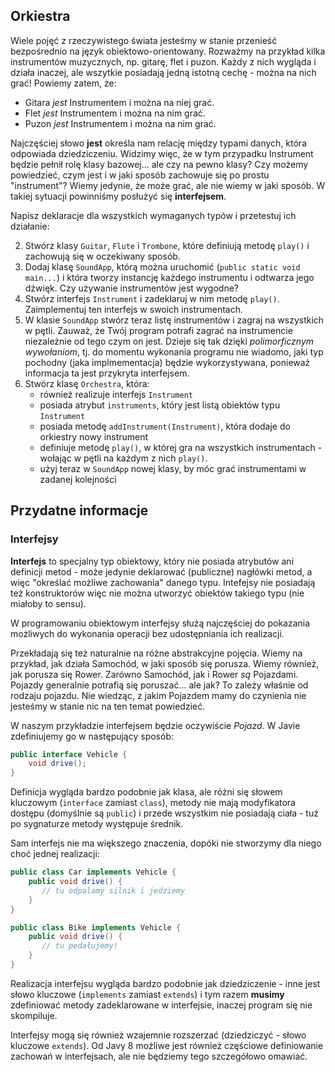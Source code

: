 ## Orkiestra

Wiele pojęć z rzeczywistego świata jesteśmy w stanie przenieść bezpośrednio na język obiektowo-orientowany. Rozważmy na przykład kilka instrumentów muzycznych, np. gitarę, flet i puzon. Każdy z nich wygląda i działa inaczej, ale wszytkie posiadają jedną istotną cechę - można na nich grać! Powiemy zatem, że:
- Gitara *jest* Instrumentem i można na niej grać.
- Flet *jest* Instrumentem i można na nim grać.
- Puzon *jest* Instrumentem i można na nim grać.

Najczęściej słowo **jest** określa nam relację między typami danych, która odpowiada dziedziczeniu. Widzimy więc, że w tym przypadku Instrument będzie pełnił rolę klasy bazowej... ale czy na pewno klasy? Czy możemy powiedzieć, czym jest i w jaki sposób zachowuje się po prostu "instrument"? Wiemy jedynie, że może grać, ale nie wiemy w jaki sposób. W takiej sytuacji powinniśmy posłużyć się **interfejsem**.

Napisz deklaracje dla wszystkich wymaganych typów i przetestuj ich działanie:

2. Stwórz klasy `Guitar`, `Flute` i `Trombone`, które definiują metodę `play()` i zachowują się w oczekiwany sposób.
1. Dodaj klasę `SoundApp`, którą można uruchomić (`public static void main...`) i która tworzy instancję każdego instrumentu i odtwarza jego dźwięk. Czy używanie instrumentów jest wygodne?
1. Stwórz interfejs `Instrument` i zadeklaruj w nim metodę `play()`. Zaimplementuj ten interfejs w swoich instrumentach.
1. W klasie `SoundApp` stwórz teraz listę instrumentów i zagraj na wszystkich w pętli. Zauważ, że Twój program potrafi zagrać na instrumencie niezależnie od tego czym on jest. Dzieje się tak dzięki *polimorficznym wywołaniom*, tj. do momentu wykonania programu nie wiadomo, jaki typ pochodny (jaka implmementacja) będzie wykorzystywana, ponieważ informacja ta jest przykryta interfejsem.
1. Stwórz klasę `Orchestra`, która:
	- również realizuje interfejs `Instrument`
	- posiada atrybut `instruments`, który jest listą obiektów typu `Instrument`
	- posiada metodę `addInstrument(Instrument)`, która dodaje do orkiestry nowy instrument
	- definiuje metodę `play()`, w której gra na wszystkich instrumentach - wołając w pętli na każdym z nich `play()`.
	- użyj teraz w `SoundApp` nowej klasy, by móc grać instrumentami w zadanej kolejności


## Przydatne informacje

### Interfejsy

**Interfejs** to specjalny typ obiektowy, który nie posiada atrybutów ani definicji metod - może jedynie deklarować (publiczne) nagłówki metod, a więc "określać możliwe zachowania" danego typu. Intefejsy nie posiadają też konstruktorów więc nie można utworzyć obiektów takiego typu (nie miałoby to sensu).

W programowaniu obiektowym interfejsy służą najczęściej do pokazania możliwych do wykonania operacji bez udostępniania ich realizacji. 

Przekładają się też naturalnie na różne abstrakcyjne pojęcia. Wiemy na przykład, jak działa Samochód, w jaki sposób się porusza. Wiemy również, jak porusza się Rower. Zarówno Samochód, jak i Rower *są* Pojazdami. Pojazdy generalnie potrafią się poruszać... ale jak? To zależy właśnie od rodzaju pojazdu. Nie wiedząc, z jakim Pojazdem mamy do czynienia nie jesteśmy w stanie nic na ten temat powiedzieć.

W naszym przykładzie interfejsem będzie oczywiście *Pojazd*. W Javie zdefiniujemy go w następujący sposób:
```java
public interface Vehicle {
    void drive();
}
```
Definicja wygląda bardzo podobnie jak klasa, ale różni się słowem kluczowym (`interface` zamiast `class`), metody nie mają modyfikatora dostępu (domyślnie są `public`) i przede wszystkim nie posiadają ciała - tuż po sygnaturze metody występuje średnik.

Sam interfejs nie ma większego znaczenia, dopóki nie stworzymy dla niego choć jednej realizacji:
```java
public class Car implements Vehicle {
    public void drive() {
       // tu odpalamy silnik i jedziemy
    }
}

public class Bike implements Vehicle {
    public void drive() {
       // tu pedałujemy!
    }
}
```

Realizacja interfejsu wygląda bardzo podobnie jak dziedziczenie - inne jest słowo kluczowe (`implements` zamiast `extends`) i tym razem **musimy** zdefiniować metody zadeklarowane w interfejsie, inaczej program się nie skompiluje. 

Interfejsy mogą się również wzajemnie rozszerzać (dziedziczyć - słowo kluczowe `extends`). Od Javy 8 możliwe jest również częściowe definiowanie zachowań w interfejsach, ale nie będziemy tego szczegółowo omawiać.
